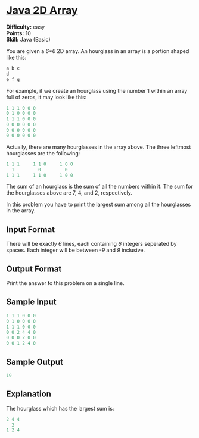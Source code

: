 # [Java 2D Array](https://www.hackerrank.com/challenges/java-2d-array/problem)

**Difficulty:** easy
</br>**Points:** 10
</br>**Skill:** Java (Basic)

You are given a _6*6_ 2D array. An hourglass in an array is a portion shaped like this:
````java
a b c
d
e f g
````

For example, if we create an hourglass using the number 1 within an array full of zeros, it may look like this:
````java
1 1 1 0 0 0
0 1 0 0 0 0
1 1 1 0 0 0
0 0 0 0 0 0
0 0 0 0 0 0
0 0 0 0 0 0
````

Actually, there are many hourglasses in the array above. The three leftmost hourglasses are the following:
````java
1 1 1     1 1 0     1 0 0
  1         0         0
1 1 1     1 1 0     1 0 0
````

The sum of an hourglass is the sum of all the numbers within it. The sum for the hourglasses above are 7, 4, and 2, respectively.

In this problem you have to print the largest sum among all the hourglasses in the array.

## Input Format

There will be exactly _6_ lines, each containing _6_ integers seperated by spaces. Each integer will be between _-9_ and _9_ inclusive.

## Output Format

Print the answer to this problem on a single line.

## Sample Input
````java
1 1 1 0 0 0
0 1 0 0 0 0
1 1 1 0 0 0
0 0 2 4 4 0
0 0 0 2 0 0
0 0 1 2 4 0
````

## Sample Output
````java
19
````

## Explanation

The hourglass which has the largest sum is:
````java
2 4 4
  2
1 2 4
````
